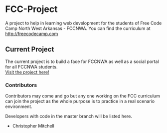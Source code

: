 # FCC-Project

A project to help in learning web development for the students of Free Code Camp North West Arkansas - FCCNWA.
You can find the curriculum at http://freecodecamp.com

## Current Project

The current project is to build a face for FCCNWA as well as a social portal for all FCCNWA students. <br>
<a href="https://mrmperial.github.io/FCC-Project/" target="_blank">Visit the project here!</a>

### Contributors

Contributors may come and go but any one working on the FCC curriculum can join the project as the whole purpose is to practice in a real scenario environment.

Developers with code in the master branch will be listed here.

- Christopher Mitchell
